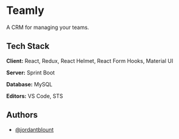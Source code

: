 # Teamly

A CRM for managing your teams. 

## Tech Stack

**Client:** React, Redux, React Helmet, React Form Hooks, Material UI

**Server:** Sprint Boot

**Database:** MySQL

**Editors:** VS Code, STS

  
## Authors

- [@jordantblount](https://jordanblount.com)

  